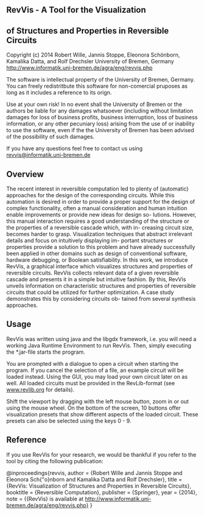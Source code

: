 ## RevVis - A Tool for the Visualization 
## of Structures and Properties in Reversible Circuits

Copyright (c) 2014 Robert Wille, Jannis Stoppe, Eleonora Schönborn, 
Kamalika Datta, and Rolf Drechsler
University of Bremen, Germany
http://www.informatik.uni-bremen.de/agra/eng/revvis.php

The software is intellectual property of the University of Bremen, Germany. You 
can freely redistritbute this software for non-comercial pruposes as long as 
it includes a reference to its orign.

Use at your own risk!
In no event shall the University of Bremen or the authors be liable for any 
damages whatsoever (including without limitation damages for loss of business 
profits, business interruption, loss of business information, or any other 
pecuniary loss) arising from the use of or inability to use the software, even 
if the the University of Bremen has been advised of the possibility of such 
damages.

If you have any questions feel free to contact us using
revvis@informatik.uni-bremen.de

## Overview

The recent interest in reversible computation led to plenty
of (automatic) approaches for the design of the corresponding circuits.
While this automation is desired in order to provide a proper support
for the design of complex functionality, often a manual consideration and
human intuition enable improvements or provide new ideas for design so-
lutions. However, this manual interaction requires a good understanding
of the structure or the properties of a reversible cascade which, with in-
creasing circuit size, becomes harder to grasp. Visualization techniques
that abstract irrelevant details and focus on intuitively displaying im-
portant structures or properties provide a solution to this problem and
have already successfully been applied in other domains such as design
of conventional software, hardware debugging, or Boolean satisfiability.
In this work, we introduce RevVis, a graphical interface which visualizes
structures and properties of reversible circuits. RevVis collects relevant
data of a given reversible cascade and presents it in a simple but intuitive
fashion. By this, RevVis unveils information on characteristic structures
and properties of reversible circuits that could be utilized for further
optimization. A case study demonstrates this by considering circuits ob-
tained from several synthesis approaches.

## Usage

RevVis was written using java and the libgdx framework, i.e. you will need a
working Java Runtime Environment to run RevVis. Then, simply executing the
*.jar-file starts the program.

You are prompted with a dialogue to open a circuit when starting the program.
If you cancel the selection of a file, an example circuit will be loaded
instead. Using the GUI, you may load your own circuit later on as well. All
loaded circuits must be provided in the RevLib-format (see www.revlib.org for
details).

Shift the viewport by dragging with the left mouse button, zoom in or out using
the mouse wheel. On the bottom of the screen, 10 buttons offer visualization
presets that show different aspects of the loaded circuit. These presets can
also be selected using the keys 0 - 9.

## Reference

If you use RevVis for your research, we would be thankful if you refer to the
tool by citing the following publication: 

@inproceedings{revvis,
    author = {Robert Wille and Jannis Stoppe and Eleonora Sch{\"o}nborn and Kamalika Datta and Rolf Drechsler},
    title = {RevVis: Visualization of Structures and Properties in Reversible Circuits},
    booktitle = {Reversible Computation},
    publisher = {Springer},
    year = {2014},
    note = {{RevVis} is available at http://www.informatik.uni-bremen.de/agra/eng/revvis.php}
}
